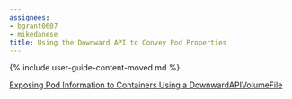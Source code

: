 ```yaml
---
assignees:
- bgrant0607
- mikedanese
title: Using the Downward API to Convey Pod Properties
---
```


{% include user-guide-content-moved.md %}

[Exposing Pod Information to Containers Using a DownwardAPIVolumeFile](/docs/tasks/configure-pod-container/downward-api-volume-expose-pod-information/)
